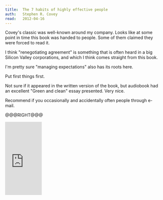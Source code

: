 ```yaml
---
title:	The 7 habits of highly effective people
auth:	Stephen R. Covey 
read:	2012-04-16
---
```





Covey's classic was well-known around my company. Looks like at some point
in time this book was handed to people. Some of them claimed they were
forced to read it.

I think "renegotiating agreement" is something that is often heard in a big
Silicon Valley corporations, and which I think comes straight from this
book.

I'm pretty sure "managing expectations" also has its roots here.

Put first things first.

Not sure if it appeared in the written version of the book, but audiobook
had an excellent "Green and clean" essay presented. Very nice.

Recommend if you occasionally and accidentally often people through e-mail.

@@@RIGHT@@@

<iframe src="http://rcm.amazon.com/e/cm?lt1=_blank&bc1=FFFFFF&IS2=1&npa=1&bg1=FFFFFF&fc1=000000&lc1=FF0000&t=wojcadamkoszh-20&o=1&p=8&l=as4&m=amazon&f=ifr&ref=ss_til&asins=0743269519" style="width:120px;height:240px;" scrolling="no" marginwidth="0" marginheight="0" frameborder="0"></iframe>

